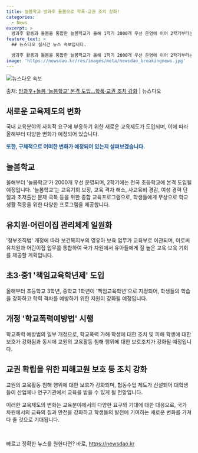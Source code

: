 ```yaml
---
title: 늘봄학교 방과후 돌봄으로 학폭·교권 조치 강화!
categories:
  - News
excerpt: >
  방과후 활동과 돌봄을 통합한 늘봄학교가 올해 1학기 2000개 우선 운영에 이어 2학기부터는 전국 초등학교에…
feature_text: >
  ## 뉴스다오 실시간 뉴스 속보입니다.

  방과후 활동과 돌봄을 통합한 늘봄학교가 올해 1학기 2000개 우선 운영에 이어 2학기부터는 전국 초등학교에…
image: 'https://newsdao.kr/res/images/meta/newsdao_breakingnews.jpg'
---
```


![뉴스다오 속보](https://newsdao.kr/res/images/meta/newsdao_breakingnews.jpg)

<p>출처: <a href="https://newsdao.kr/2920" rel="dofollow">방과후+돌봄 ‘늘봄학교’ 본격 도입…학폭·교권 조치 강화</a> | 뉴스다오</p>

<h2 data-ke-size="size26">새로운 교육제도의 변화</h2>
국내 교육분야의 사회적 요구에 부응하기 위한 새로운 교육제도가 도입되며, 이에 따라 올해부터 다양한 변화가 예정되어 있습니다.

<p data-ke-size="size16"><b><span style="color: #1a5490;">또한, 구체적으로 어떠한 변화가 예정되어 있는지 살펴보겠습니다.</span></b></p>

<h2 data-ke-size="size24"><b>늘봄학교</b></h2> 
올해부터 '늘봄학교'가 2000개 우선 운영되며, 2학기에는 전국 초등학교에 본격 도입될 예정입니다. '늘봄학교'는 교육기회 보장, 교육 격차 해소, 사교육비 경감, 여성 경력 단절과 초저출산 문제 극복 등을 위한 종합 교육프로그램으로, 학생들에게 무상으로 학교 생활 적응을 위한 다양한 프로그램을 제공합니다.

<h2 data-ke-size="size24">유치원·어린이집 관리체계 일원화</h2>
'정부조직법' 개정에 따라 보건복지부의 영유아 보육 업무가 교육부로 이관되며, 이로써 유치원과 어린이집 업무를 통합하여 국가 차원에서 유아들에게 질 높은 교육·보육 기회를 제공할 계획입니다.

<h2 data-ke-size="size24">초3·중1 '책임교육학년제' 도입</h2>
올해부터 초등학교 3학년, 중학교 1학년이 '책임교육학년'으로 지정되어, 학생들의 학습을 강화하고 학력 격차를 예방하기 위한 지원이 강화될 예정입니다.

<h2 data-ke-size="size24">개정 '학교폭력예방법' 시행</h2>
학교폭력 예방법의 일부 개정으로, 학교폭력 가해 학생에 대한 조치 및 피해 학생에 대한 보호가 강화됨과 동시에 교원의 교육활동 침해 행위에 대한 보호조치가 강화될 예정입니다.

<h2 data-ke-size="size24">교권 확립을 위한 피해교원 보호 등 조치 강화</h2>
교원의 교육활동 침해 행위에 대한 보호가 강화되며, 협동수업 제도가 신설되어 대학생들이 산업체나 연구기관에서 교육을 받을 수 있게 될 전망입니다. 

이러한 교육제도의 변화는 교육분야에서의 다양한 요구와 기대에 대한 대응으로, 국가 차원에서의 교육의 질과 안전을 강화하고 학생들의 발전에 기여하는 새로운 변화를 가져다 줄 것으로 기대됩니다. <p data-ke-size="size16">&nbsp;</p> 

빠르고 정확한 뉴스를 원한다면? 바로, <a href="https://newsdao.kr" rel="dofollow">https://newsdao.kr</a>


    
